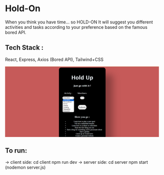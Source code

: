# Hold-On
When you think you have time... so HOLD-ON
It will suggest you different activities and tasks according to your preference based on the famous bored API.
## Tech Stack : 
 React, Express, Axios (Bored API), Tailwind+CSS

![](https://github.com/Ankit-Rattan/Hold_On/blob/main/client/public/pic.png)


## To run:
 -> client side: 
       cd client
       npm run dev
 -> server side:
       cd server
       npm start (nodemon server.js)
